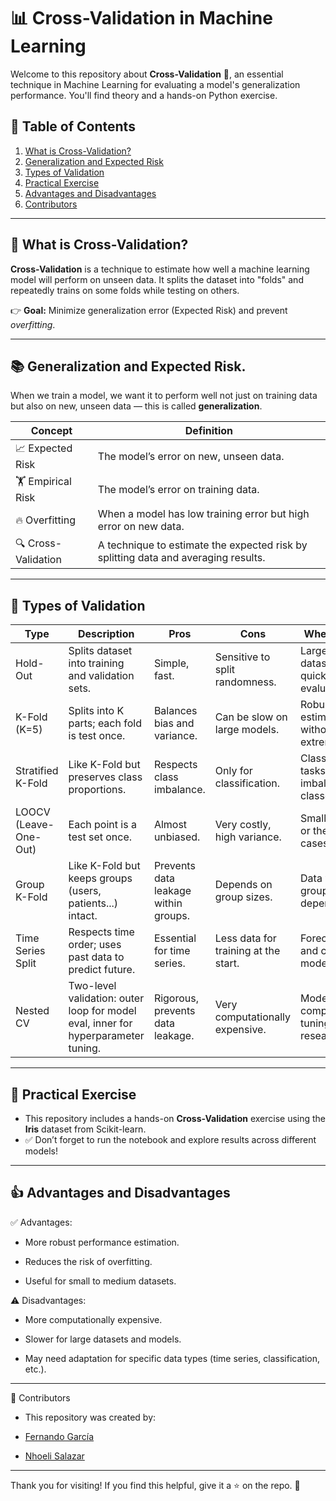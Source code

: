 # 📊 Cross-Validation in Machine Learning

Welcome to this repository about **Cross-Validation** 📂, an essential technique in Machine Learning for evaluating a model's generalization performance. You'll find theory and a hands-on Python exercise.

## 🧭 Table of Contents

1. [What is Cross-Validation?](#what-is-cross-validation)
2. [Generalization and Expected Risk](#generalization-and-expected-risk)
3. [Types of Validation](#types-of-validation)
4. [Practical Exercise](#practical-exercise)
5. [Advantages and Disadvantages](#advantages-and-disadvantages)
6. [Contributors](#contributors)

---

## 📌 What is Cross-Validation?

**Cross-Validation** is a technique to estimate how well a machine learning model will perform on unseen data. It splits the dataset into "folds" and repeatedly trains on some folds while testing on others.

👉 **Goal:** Minimize generalization error (Expected Risk) and prevent *overfitting*.

---

## 📚 Generalization and Expected Risk.

When we train a model, we want it to perform well not just on training data but also on new, unseen data — this is called **generalization**.

| Concept           | Definition                                                                                       |
|--------------------|--------------------------------------------------------------------------------------------------|
| 📈 Expected Risk   | The model’s error on new, unseen data.                                                            |
| 🏋️ Empirical Risk | The model’s error on training data.                                                                |
| 🔥 Overfitting     | When a model has low training error but high error on new data.                                    |
| 🔍 Cross-Validation | A technique to estimate the expected risk by splitting data and averaging results.                |

---
## 🧩 Types of Validation

| Type                | Description                                                                                | Pros                                        | Cons                                       | When to Use                                  |
|---------------------|--------------------------------------------------------------------------------------------|---------------------------------------------|--------------------------------------------|-----------------------------------------------|
| Hold-Out            | Splits dataset into training and validation sets.                                          | Simple, fast.                               | Sensitive to split randomness.              | Large datasets or quick evaluations.          |
| K-Fold (K=5)        | Splits into K parts; each fold is test once.                                               | Balances bias and variance.                 | Can be slow on large models.                | Robust estimates without extreme costs.       |
| Stratified K-Fold   | Like K-Fold but preserves class proportions.                                              | Respects class imbalance.                   | Only for classification.                    | Classification tasks with imbalanced classes. |
| LOOCV (Leave-One-Out) | Each point is a test set once.                                                         | Almost unbiased.                            | Very costly, high variance.                 | Small datasets or theoretical cases.          |
| Group K-Fold        | Like K-Fold but keeps groups (users, patients...) intact.                                  | Prevents data leakage within groups.        | Depends on group sizes.                     | Data with group dependencies.                 |
| Time Series Split   | Respects time order; uses past data to predict future.                                     | Essential for time series.                  | Less data for training at the start.        | Forecasting and causal models.                |
| Nested CV           | Two-level validation: outer loop for model eval, inner for hyperparameter tuning.          | Rigorous, prevents data leakage.            | Very computationally expensive.             | Model comparison or tuning in research.       |

---

## 🧪 Practical Exercise

- This repository includes a hands-on **Cross-Validation** exercise using the **Iris** dataset from Scikit-learn. 
- ✅ Don’t forget to run the notebook and explore results across different models!

---

## 👍 Advantages and Disadvantages
✅ Advantages:
- More robust performance estimation.

- Reduces the risk of overfitting.

- Useful for small to medium datasets.

⚠️ Disadvantages:
- More computationally expensive.

- Slower for large datasets and models.

- May need adaptation for specific data types (time series, classification, etc.).

---

👥 Contributors
- This repository was created by:

- [Fernando García](https://github.com/fergarcat/) 
- [Nhoeli Salazar](https://github.com/Nho89/)   
 
---

Thank you for visiting! If you find this helpful, give it a ⭐️ on the repo. 🚀
